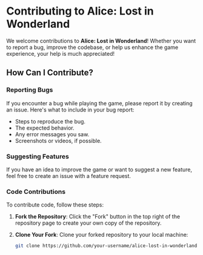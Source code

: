 # Contributing to Alice: Lost in Wonderland

We welcome contributions to **Alice: Lost in Wonderland**! Whether you want to report a bug, improve the codebase, or help us enhance the game experience, your help is much appreciated!

## How Can I Contribute?

### Reporting Bugs
If you encounter a bug while playing the game, please report it by creating an issue. Here's what to include in your bug report:
- Steps to reproduce the bug.
- The expected behavior.
- Any error messages you saw.
- Screenshots or videos, if possible.

### Suggesting Features
If you have an idea to improve the game or want to suggest a new feature, feel free to create an issue with a feature request.

### Code Contributions
To contribute code, follow these steps:

1. **Fork the Repository**: 
   Click the "Fork" button in the top right of the repository page to create your own copy of the repository.

2. **Clone Your Fork**: 
   Clone your forked repository to your local machine:
   ```bash
   git clone https://github.com/your-username/alice-lost-in-wonderland.git
